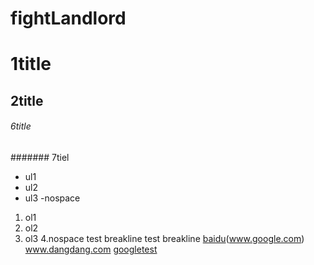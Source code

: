 fightLandlord
=============

# 1title
## 2title
###### 6title
####### 7tiel

- ul1
- ul2
- ul3
-nospace
1. ol1
2. ol2
3. ol3
4.nospace
test breakline
test breakline
[baidu](www.baidu.com)(www.google.com) www.dangdang.com
[google](http://www.google.com)[test](www.baidu.com)
